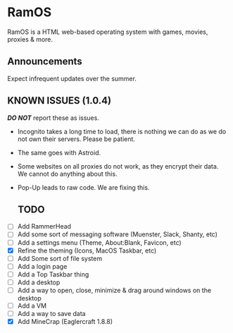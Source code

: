 # RamOS
RamOS is a HTML web-based operating system with games, movies, proxies & more.

## Announcements
Expect infrequent updates over the summer.
## KNOWN ISSUES (1.0.4)
**_DO NOT_** report these as issues.
- Incognito takes a long time to load, there is nothing we can do as we do not own their servers. Please be patient.
- The same goes with Astroid.
- Some websites on all proxies do not work, as they encrypt their data. We cannot do anything about this.
- Pop-Up leads to raw code. We are fixing this.

  ## TODO
- [ ] Add RammerHead
- [ ] Add some sort of messaging software (Muenster, Slack, Shanty, etc)
- [ ] Add a settings menu (Theme, About:Blank, Favicon, etc)
- [x] Refine the theming (Icons, MacOS Taskbar, etc)
- [ ] Add Some sort of file system
- [ ] Add a login page
- [ ] Add a Top Taskbar thing
- [ ] Add a desktop
- [ ] Add a way to open, close, minimize & drag around windows on the desktop
- [ ] Add a VM
- [ ] Add a way to save data
- [x] Add MineCrap (Eaglercraft 1.8.8)
